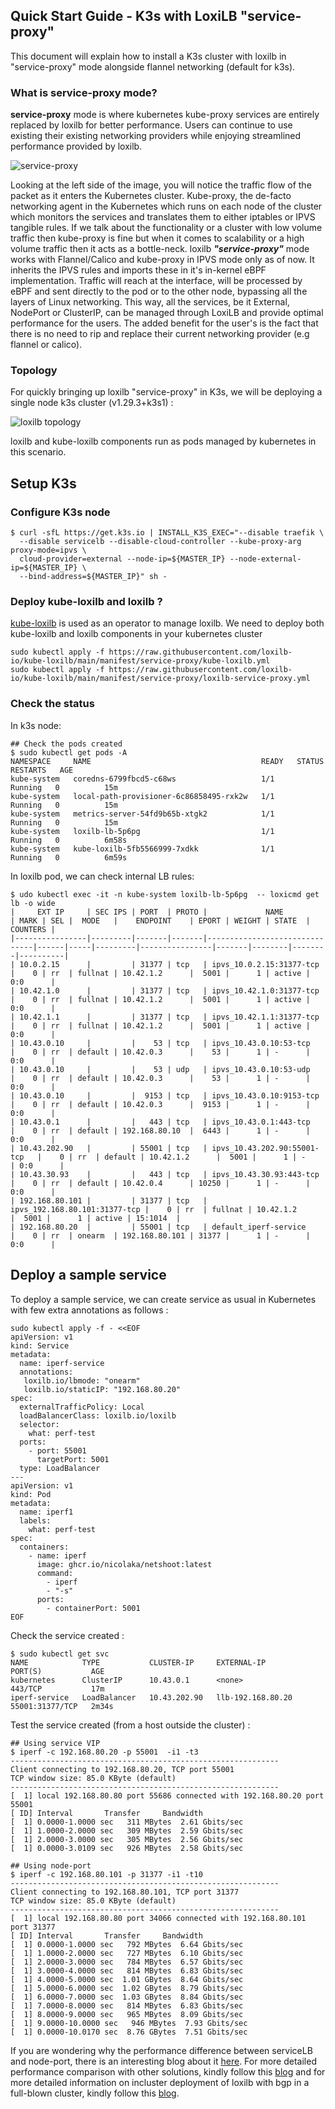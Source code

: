 ## Quick Start Guide -  K3s with LoxiLB "service-proxy" 

This document will explain how to install a K3s cluster with loxilb in "service-proxy" mode alongside flannel networking (default for k3s). 

### What is service-proxy mode?
<b>service-proxy</b> mode is where kubernetes kube-proxy services are entirely replaced by loxilb for better performance. Users can continue to use existing their existing networking providers while enjoying streamlined performance provided by loxilb. 

![service-proxy](photos/service-proxy.svg)   

Looking at the left side of the image, you will notice the traffic flow of the packet as it enters the Kubernetes cluster. Kube-proxy, the de-facto networking agent in the Kubernetes which runs on each node of the cluster which monitors the services and translates them to either iptables or IPVS tangible rules. If we talk about the functionality or a cluster with low volume traffic then kube-proxy is fine but when it comes to scalability or a high volume traffic then it acts as a bottle-neck.
loxilb <b><i>"service-proxy"</i></b> mode works with Flannel/Calico and kube-proxy in IPVS mode only as of now. It inherits the IPVS rules and imports these in it's in-kernel eBPF implementation. Traffic will reach at the interface, will be processed by eBPF and sent directly to the pod or to the other node, bypassing all the layers of Linux networking. This way, all the services, be it External, NodePort or ClusterIP, can be managed through LoxiLB and provide optimal performance for the users. The added benefit for the user's is the fact that there is no need to rip and replace their current networking provider (e.g flannel or calico).

### Topology   

For quickly bringing up loxilb "service-proxy" in K3s, we will be deploying a single node k3s cluster (v1.29.3+k3s1) :   

![loxilb topology](photos/service-proxy-topo.png)

loxilb and kube-loxilb components run as pods managed by kubernetes in this scenario.

## Setup K3s
### Configure K3s node
```
$ curl -sfL https://get.k3s.io | INSTALL_K3S_EXEC="--disable traefik \
  --disable servicelb --disable-cloud-controller --kube-proxy-arg proxy-mode=ipvs \
  cloud-provider=external --node-ip=${MASTER_IP} --node-external-ip=${MASTER_IP} \
  --bind-address=${MASTER_IP}" sh -
```
### Deploy kube-loxilb and loxilb ?
[kube-loxilb](https://github.com/loxilb-io/kube-loxilb) is used as an operator to manage loxilb. We need to deploy both kube-loxilb and loxilb components in your kubernetes cluster
```
sudo kubectl apply -f https://raw.githubusercontent.com/loxilb-io/kube-loxilb/main/manifest/service-proxy/kube-loxilb.yml
sudo kubectl apply -f https://raw.githubusercontent.com/loxilb-io/kube-loxilb/main/manifest/service-proxy/loxilb-service-proxy.yml
```

### Check the status
In k3s node:
```
## Check the pods created
$ sudo kubectl get pods -A
NAMESPACE     NAME                                      READY   STATUS    RESTARTS   AGE
kube-system   coredns-6799fbcd5-c68ws                   1/1     Running   0          15m
kube-system   local-path-provisioner-6c86858495-rxk2w   1/1     Running   0          15m
kube-system   metrics-server-54fd9b65b-xtgk2            1/1     Running   0          15m
kube-system   loxilb-lb-5p6pg                           1/1     Running   0          6m58s
kube-system   kube-loxilb-5fb5566999-7xdkk              1/1     Running   0          6m59s
```
In loxilb pod, we can check internal LB rules:
```
$ udo kubectl exec -it -n kube-system loxilb-lb-5p6pg  -- loxicmd get lb -o wide
|     EXT IP     | SEC IPS | PORT  | PROTO |             NAME              | MARK | SEL |  MODE   |    ENDPOINT    | EPORT | WEIGHT | STATE  | COUNTERS |
|----------------|---------|-------|-------|-------------------------------|------|-----|---------|----------------|-------|--------|--------|----------|
| 10.0.2.15      |         | 31377 | tcp   | ipvs_10.0.2.15:31377-tcp      |    0 | rr  | fullnat | 10.42.1.2      |  5001 |      1 | active | 0:0      |
| 10.42.1.0      |         | 31377 | tcp   | ipvs_10.42.1.0:31377-tcp      |    0 | rr  | fullnat | 10.42.1.2      |  5001 |      1 | active | 0:0      |
| 10.42.1.1      |         | 31377 | tcp   | ipvs_10.42.1.1:31377-tcp      |    0 | rr  | fullnat | 10.42.1.2      |  5001 |      1 | active | 0:0      |
| 10.43.0.10     |         |    53 | tcp   | ipvs_10.43.0.10:53-tcp        |    0 | rr  | default | 10.42.0.3      |    53 |      1 | -      | 0:0      |
| 10.43.0.10     |         |    53 | udp   | ipvs_10.43.0.10:53-udp        |    0 | rr  | default | 10.42.0.3      |    53 |      1 | -      | 0:0      |
| 10.43.0.10     |         |  9153 | tcp   | ipvs_10.43.0.10:9153-tcp      |    0 | rr  | default | 10.42.0.3      |  9153 |      1 | -      | 0:0      |
| 10.43.0.1      |         |   443 | tcp   | ipvs_10.43.0.1:443-tcp        |    0 | rr  | default | 192.168.80.10  |  6443 |      1 | -      | 0:0      |
| 10.43.202.90   |         | 55001 | tcp   | ipvs_10.43.202.90:55001-tcp   |    0 | rr  | default | 10.42.1.2      |  5001 |      1 | -      | 0:0      |
| 10.43.30.93    |         |   443 | tcp   | ipvs_10.43.30.93:443-tcp      |    0 | rr  | default | 10.42.0.4      | 10250 |      1 | -      | 0:0      |
| 192.168.80.101 |         | 31377 | tcp   | ipvs_192.168.80.101:31377-tcp |    0 | rr  | fullnat | 10.42.1.2      |  5001 |      1 | active | 15:1014  |
| 192.168.80.20  |         | 55001 | tcp   | default_iperf-service         |    0 | rr  | onearm  | 192.168.80.101 | 31377 |      1 | -      | 0:0      |
```

## Deploy a sample service

To deploy a sample service, we can create service as usual in Kubernetes with few extra annotations as follows :
```
sudo kubectl apply -f - <<EOF
apiVersion: v1
kind: Service
metadata:
  name: iperf-service
  annotations:
   loxilb.io/lbmode: "onearm" 
   loxilb.io/staticIP: "192.168.80.20"
spec:
  externalTrafficPolicy: Local
  loadBalancerClass: loxilb.io/loxilb
  selector:
    what: perf-test
  ports:
    - port: 55001
      targetPort: 5001
  type: LoadBalancer
---
apiVersion: v1
kind: Pod
metadata:
  name: iperf1
  labels:
    what: perf-test
spec:
  containers:
    - name: iperf
      image: ghcr.io/nicolaka/netshoot:latest
      command:
        - iperf
        - "-s"
      ports:
        - containerPort: 5001
EOF
```

Check the service created :
```
$ sudo kubectl get svc
NAME            TYPE           CLUSTER-IP     EXTERNAL-IP         PORT(S)           AGE
kubernetes      ClusterIP      10.43.0.1      <none>              443/TCP           17m
iperf-service   LoadBalancer   10.43.202.90   llb-192.168.80.20   55001:31377/TCP   2m34s
```

Test the service created (from a host outside the cluster) :
```
## Using service VIP
$ iperf -c 192.168.80.20 -p 55001  -i1 -t3
------------------------------------------------------------
Client connecting to 192.168.80.20, TCP port 55001
TCP window size: 85.0 KByte (default)
------------------------------------------------------------
[  1] local 192.168.80.80 port 55686 connected with 192.168.80.20 port 55001
[ ID] Interval       Transfer     Bandwidth
[  1] 0.0000-1.0000 sec   311 MBytes  2.61 Gbits/sec
[  1] 1.0000-2.0000 sec   309 MBytes  2.59 Gbits/sec
[  1] 2.0000-3.0000 sec   305 MBytes  2.56 Gbits/sec
[  1] 0.0000-3.0109 sec   926 MBytes  2.58 Gbits/sec

## Using node-port
$ iperf -c 192.168.80.101 -p 31377 -i1 -t10
------------------------------------------------------------
Client connecting to 192.168.80.101, TCP port 31377
TCP window size: 85.0 KByte (default)
------------------------------------------------------------
[  1] local 192.168.80.80 port 34066 connected with 192.168.80.101 port 31377
[ ID] Interval       Transfer     Bandwidth
[  1] 0.0000-1.0000 sec   792 MBytes  6.64 Gbits/sec
[  1] 1.0000-2.0000 sec   727 MBytes  6.10 Gbits/sec
[  1] 2.0000-3.0000 sec   784 MBytes  6.57 Gbits/sec
[  1] 3.0000-4.0000 sec   814 MBytes  6.83 Gbits/sec
[  1] 4.0000-5.0000 sec  1.01 GBytes  8.64 Gbits/sec
[  1] 5.0000-6.0000 sec  1.02 GBytes  8.79 Gbits/sec
[  1] 6.0000-7.0000 sec  1.03 GBytes  8.84 Gbits/sec
[  1] 7.0000-8.0000 sec   814 MBytes  6.83 Gbits/sec
[  1] 8.0000-9.0000 sec   965 MBytes  8.09 Gbits/sec
[  1] 9.0000-10.0000 sec   946 MBytes  7.93 Gbits/sec
[  1] 0.0000-10.0170 sec  8.76 GBytes  7.51 Gbits/sec
```
If you are wondering why the performance difference between serviceLB and node-port, there is an interesting blog about it [here](https://cloudybytes.medium.com/kubernetes-services-achieving-optimal-performance-is-elusive-5def5183c281). For more detailed performance comparison with other solutions, kindly follow this [blog](https://www.loxilb.io/post/loxilb-cluster-networking-elevating-k8s-networking-capabilities) and for more detailed information
on incluster deployment of loxilb with bgp in a full-blown cluster, kindly follow this [blog](https://www.loxilb.io/post/k8s-nuances-of-in-cluster-external-service-lb-with-loxilb).   
